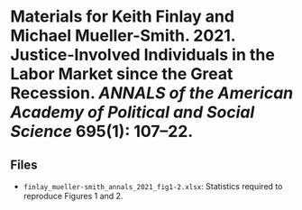 # Materials for Keith Finlay and Michael Mueller-Smith. 2021. Justice-Involved Individuals in the Labor Market since the Great Recession. *ANNALS of the American Academy of Political and Social Science* 695(1): 107–22.

## Files

 - `finlay_mueller-smith_annals_2021_fig1-2.xlsx`: Statistics required to reproduce Figures 1 and 2.
